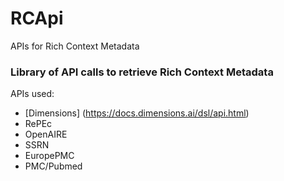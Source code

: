 # RCApi
APIs for Rich Context Metadata

### Library of API calls to retrieve Rich Context Metadata

APIs used:
* [Dimensions] (https://docs.dimensions.ai/dsl/api.html)
* RePEc
* OpenAIRE
* SSRN
* EuropePMC
* PMC/Pubmed
